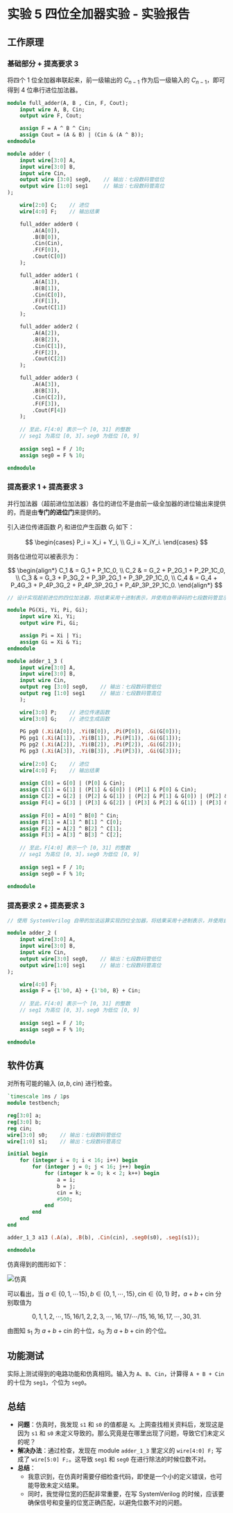 # 实验 5 四位全加器实验 - 实验报告

## 工作原理

### 基础部分 + 提高要求 3

将四个 1 位全加器串联起来，前一级输出的 $C_{n-1}$ 作为后一级输入的 $C_{n-1}$，即可得到 4 位串行进位加法器。

```systemverilog
module full_adder(A, B , Cin, F, Cout);
    input wire A, B, Cin;
    output wire F, Cout;

    assign F = A ^ B ^ Cin;
    assign Cout = (A & B) | (Cin & (A ^ B));
endmodule

module adder (
    input wire[3:0] A,
    input wire[3:0] B,
    input wire Cin,
    output wire [3:0] seg0,    // 输出：七段数码管低位
    output wire [1:0] seg1     // 输出：七段数码管高位
);

    wire[2:0] C;	// 进位
    wire[4:0] F;	// 输出结果

    full_adder adder0 (
        .A(A[0]),
        .B(B[0]),
        .Cin(Cin),
        .F(F[0]),
        .Cout(C[0])
    );

    full_adder adder1 (
        .A(A[1]),
        .B(B[1]),
        .Cin(C[0]),
        .F(F[1]),
        .Cout(C[1])
    );

    full_adder adder2 (
        .A(A[2]),
        .B(B[2]),
        .Cin(C[1]),
        .F(F[2]),
        .Cout(C[2])
    );

    full_adder adder3 (
        .A(A[3]),
        .B(B[3]),
        .Cin(C[2]),
        .F(F[3]),
        .Cout(F[4])
    );
    
    // 至此，F[4:0] 表示一个 [0, 31] 的整数
    // seg1 为高位 [0, 3]，seg0 为低位 [0, 9]
    
    assign seg1 = F / 10;
    assign seg0 = F % 10;

endmodule
```

### 提高要求 1 + 提高要求 3

并行加法器（超前进位加法器）各位的进位不是由前一级全加器的进位输出来提供的，而是由**专门的进位门**来提供的。

引入进位传递函数 $P_i$ 和进位产生函数 $G_i$ 如下：

$$
\begin{cases}
P_i = X_i + Y_i, \\
G_i = X_iY_i.
\end{cases}
$$

则各位进位可以被表示为：

$$
\begin{align*}
C_1 & = G_1 + P_1C_0, \\
C_2 & = G_2 + P_2G_1 + P_2P_1C_0, \\
C_3 & = G_3 + P_3G_2 + P_3P_2G_1 + P_3P_2P_1C_0, \\
C_4 & = G_4 + P_4G_3 + P_4P_3G_2 + P_4P_3P_2G_1 + P_4P_3P_2P_1C_0.
\end{align*}
$$

```systemverilog
// 设计实现超前进位的四位加法器，将结果采用十进制表示，并使用自带译码的七段数码管显示结果

module PG(Xi, Yi, Pi, Gi);
    input wire Xi, Yi;
    output wire Pi, Gi;

    assign Pi = Xi | Yi;
    assign Gi = Xi & Yi;
endmodule

module adder_1_3 (
    input wire[3:0] A,
    input wire[3:0] B,
    input wire Cin,
    output reg [3:0] seg0,    // 输出：七段数码管低位
    output reg [1:0] seg1     // 输出：七段数码管高位
    );

    wire[3:0] P;    // 进位传递函数
    wire[3:0] G;    // 进位生成函数
    
    PG pg0 (.Xi(A[0]), .Yi(B[0]), .Pi(P[0]), .Gi(G[0]));
    PG pg1 (.Xi(A[1]), .Yi(B[1]), .Pi(P[1]), .Gi(G[1]));
    PG pg2 (.Xi(A[2]), .Yi(B[2]), .Pi(P[2]), .Gi(G[2]));
    PG pg3 (.Xi(A[3]), .Yi(B[3]), .Pi(P[3]), .Gi(G[3]));
    
    wire[2:0] C;	// 进位
    wire[4:0] F;	// 输出结果
    
    assign C[0] = G[0] | (P[0] & Cin);
    assign C[1] = G[1] | (P[1] & G[0]) | (P[1] & P[0] & Cin);
    assign C[2] = G[2] | (P[2] & G[1]) | (P[2] & P[1] & G[0]) | (P[2] & P[1] & P[0] & Cin);
    assign F[4] = G[3] | (P[3] & G[2]) | (P[3] & P[2] & G[1]) | (P[3] & P[2] & P[1] & G[0]) | (P[3] & P[2] & P[1] & P[0] & Cin);
    
    assign F[0] = A[0] ^ B[0] ^ Cin;
    assign F[1] = A[1] ^ B[1] ^ C[0];
    assign F[2] = A[2] ^ B[2] ^ C[1];
    assign F[3] = A[3] ^ B[3] ^ C[2];
    
    // 至此，F[4:0] 表示一个 [0, 31] 的整数
    // seg1 为高位 [0, 3]，seg0 为低位 [0, 9]
    
    assign seg1 = F / 10;
    assign seg0 = F % 10;
    
endmodule
```

### 提高要求 2 + 提高要求 3

```systemverilog
// 使用 SystemVerilog 自带的加法运算实现四位全加器，将结果采用十进制表示，并使用自带译码的七段数码管显示结果

module adder_2 (
    input wire[3:0] A,
    input wire[3:0] B,
    input wire Cin,
    output wire[3:0] seg0,    // 输出：七段数码管低位
    output wire[1:0] seg1     // 输出：七段数码管高位
);

    wire[4:0] F;
    assign F = {1'b0, A} + {1'b0, B} + Cin;
    
    // 至此，F[4:0] 表示一个 [0, 31] 的整数
    // seg1 为高位 [0, 3]，seg0 为低位 [0, 9]
    
    assign seg1 = F / 10;
    assign seg0 = F % 10;

endmodule

```

## 软件仿真

对所有可能的输入 $(a, b, \text{cin})$ 进行检查。

```systemverilog
`timescale 1ns / 1ps
module testbench;

reg[3:0] a;
reg[3:0] b;
reg cin;
wire[3:0] s0;    // 输出：七段数码管低位
wire[1:0] s1;    // 输出：七段数码管高位

initial begin
    for (integer i = 0; i < 16; i++) begin
        for (integer j = 0; j < 16; j++) begin
            for (integer k = 0; k < 2; k++) begin
                a = i;
                b = j;
                cin = k;
                #500;
            end
        end
    end
end

adder_1_3 a13 (.A(a), .B(b), .Cin(cin), .seg0(s0), .seg1(s1));

endmodule
```

仿真得到的图形如下：

![仿真](./testbench_waveform.png)

可以看出，当 $a \in \{0,1, \cdots 15\}, b \in \{0, 1, \cdots, 15\}, \text{cin} \in \{0, 1\}$ 时，$a + b + \text{cin}$ 分别取值为

$$
0, 1, 1, 2, \cdots, 15, 16/ 1, 2, 2, 3, \cdots, 16, 17/ \cdots/ 15, 16, 16, 17, \cdots, 30, 31.
$$

由图知 $\text{s}_1$ 为 $a + b + \text{cin}$ 的十位，$s_0$ 为 $a + b + \text{cin}$ 的个位。

## 功能测试

实际上测试得到的电路功能和仿真相同。输入为 `A`、`B`、`Cin`，计算得 `A + B + Cin` 的十位为 `seg1`，个位为 `seg0`。

## 总结

- **问题**：仿真时，我发现 `s1` 和 `s0` 的值都是 `X`。上网查找相关资料后，发现这是因为 `s1` 和 `s0` 未定义导致的。那么究竟是在哪里出现了问题，导致它们未定义的呢？
- **解决办法**：通过检查，发现在 module `adder_1_3` 里定义的 `wire[4:0] F;` 写成了 `wire[5:0] F;`。这导致 `seg1` 和 `seg0` 在进行除法的时候位数不对。
- **总结**：
  - 我意识到，在仿真时需要仔细检查代码，即使是一个小的定义错误，也可能导致未定义结果。
  - 同时，我觉得位宽的匹配非常重要，在写 SystemVerilog 的时候，应该要确保信号和变量的位宽正确匹配，以避免位数不对的问题。
